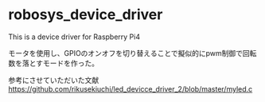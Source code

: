 # robosys_device_driver
This is a device driver for Raspberry Pi4


モータを使用し、GPIOのオンオフを切り替えることで擬似的にpwm制御で回転数を落とすモードを作った。



参考にさせていただいた文献
https://github.com/rikusekiuchi/led_devicce_driver_2/blob/master/myled.c

